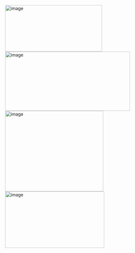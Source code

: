 <img width="312" height="150" alt="image" src="https://github.com/user-attachments/assets/749f9bd9-6abc-4886-9472-d98e3ac3939e" />
<img width="402" height="191" alt="image" src="https://github.com/user-attachments/assets/ec13e110-20be-4dad-bce9-94273f3aeeeb" />
<img width="316" height="260" alt="image" src="https://github.com/user-attachments/assets/df01893e-1d1c-46b2-93c8-d43b90cc4e4c" />
<img width="319" height="182" alt="image" src="https://github.com/user-attachments/assets/3193368c-aed0-43aa-b013-f1070ad0dc86" />
